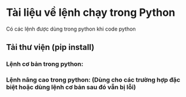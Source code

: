 # Tài liệu về lệnh chạy trong Python

Có các lệnh được dùng trong python khi code python

## Tải thư viện (pip install)

### Lệnh cơ bản trong python:

### Lệnh nâng cao trong python: (Dùng cho các trường hợp đặc biệt hoặc dùng lệnh cơ bản sau đó vẫn bị lỗi)
